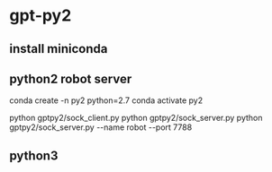 # gpt-py2


## install miniconda

## python2 robot server

conda create -n py2 python=2.7
conda activate py2

python gptpy2/sock_client.py
python gptpy2/sock_server.py
python gptpy2/sock_server.py --name robot --port 7788



## python3 
